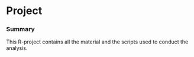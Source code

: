 # Project


### Summary

This R-project contains all the material and the scripts used to conduct the analysis.

